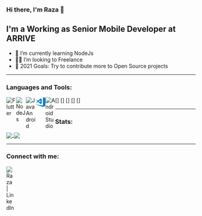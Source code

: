 ### Hi there, I'm Raza 👋

## I'm a Working as Senior Mobile Developer at ARRIVE

- 🌱 I’m currently learning NodeJs
- 👨‍💻 I’m looking to Freelance
- 🥅 2021 Goals: Try to contribute more to Open Source projects
___ 

### Languages and Tools:
[<img align="left" alt="Flutter" width="26px" src="https://cdn.iconscout.com/icon/free/png-512/flutter-2038877-1720090.png"/>]
[<img align="left" alt="NodeJs" width="26px" src="https://image.flaticon.com/icons/png/512/919/919825.png"/>]
[<img align="left" alt="Java Android" width="26px" src="https://lh3.googleusercontent.com/proxy/ad2C_sUCgjrOEgd5feMm_NkmOE3FD_mxuWLFHT3Lu_xUERvZnwUAOmAM2R7syRU8CrFOrp9rH2bkZyGcGqEvO4LSPd-WNvyxLoeL8v_x-VCJ-w"/>]
[<img align="left" alt="Visual Studio Code" width="26px" src="https://raw.githubusercontent.com/github/explore/80688e429a7d4ef2fca1e82350fe8e3517d3494d/topics/visual-studio-code/visual-studio-code.png" />]
[<img align="left" alt="Android Studio" width="26px" src="https://upload.wikimedia.org/wikipedia/commons/thumb/e/e3/Android_Studio_Icon_%282014-2019%29.svg/1200px-Android_Studio_Icon_%282014-2019%29.svg.png" />]
___

### Stats:

<a href="https://github.com/anuraghazra/github-readme-stats">
  <img align="center" src="https://github-readme-stats.vercel.app/api?username=envy13&count_private=true&show_icons=true&theme=material-palenight&border_radius=10px&hide_title=true" />
</a>

<a href="https://github.com/anuraghazra/github-readme-stats">
  <img align="center" src="https://github-readme-stats.vercel.app/api/top-langs/?username=envy13&langs_count=8&hide_title=true" />
</a>

____

### Connect with me:

[<img align="left" alt="Raza | LinkedIn" width="22px" src="https://image.flaticon.com/icons/png/512/174/174857.png" />][linkedin]

<br />





[Arrive]: https://www.linkedin.com/company/arriveschool/
[linkedin]: https://www.linkedin.com/in/raza-abbas-86981a154/

